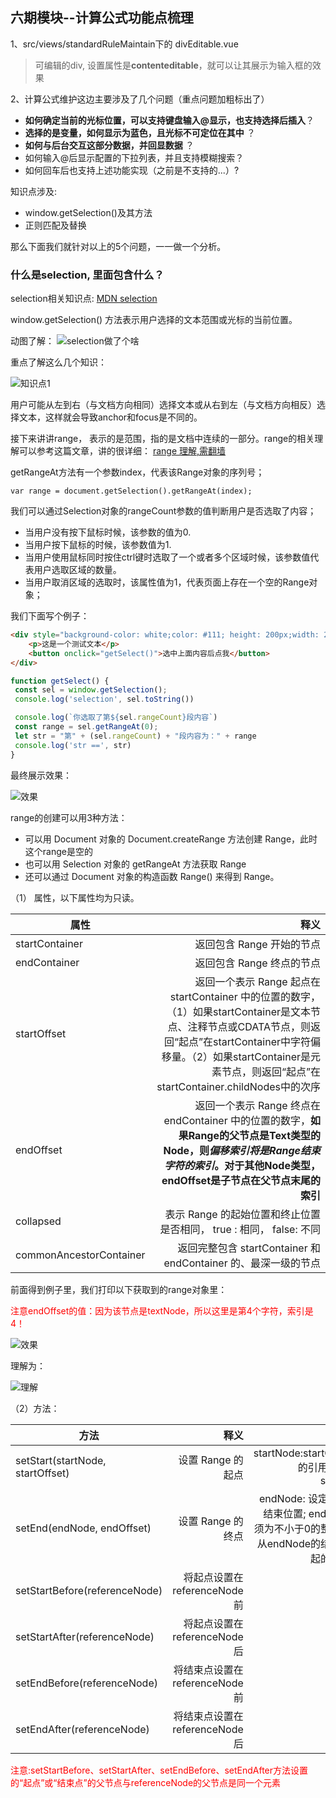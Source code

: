 ## 六期模块--计算公式功能点梳理

1、src/views/standardRuleMaintain下的 divEditable.vue

> 可编辑的div, 设置属性是**contenteditable**，就可以让其展示为输入框的效果

2、计算公式维护这边主要涉及了几个问题（重点问题加粗标出了）

 * **如何确定当前的光标位置，可以支持键盘输入@显示，也支持选择后插入**？
 * **选择的是变量，如何显示为蓝色，且光标不可定位在其中** ？
 * **如何与后台交互这部分数据，并回显数据** ？
 * 如何输入@后显示配置的下拉列表，并且支持模糊搜索？
 * 如何回车后也支持上述功能实现（之前是不支持的...）?



知识点涉及:
* window.getSelection()及其方法
* 正则匹配及替换

那么下面我们就针对以上的5个问题，一一做一个分析。


### 什么是selection, 里面包含什么？

 selection相关知识点: [MDN selection](https://developer.mozilla.org/zh-CN/docs/Web/API/Selection)

 window.getSelection() 方法表示用户选择的文本范围或光标的当前位置。

 动图了解：
 ![selection做了个啥](./2022-4-15/1.gif)


重点了解这么几个知识：

![知识点1](./2022-4-15/1.png)

用户可能从左到右（与文档方向相同）选择文本或从右到左（与文档方向相反）选择文本，这样就会导致anchor和focus是不同的。

接下来讲讲range， 表示的是范围，指的是文档中连续的一部分。range的相关理解可以参考这篇文章，讲的很详细： [range 理解,需翻墙](!https://javascript.info/selection-range#range-selection-methods)

getRangeAt方法有一个参数index，代表该Range对象的序列号；

`var range = document.getSelection().getRangeAt(index);`


我们可以通过Selection对象的rangeCount参数的值判断用户是否选取了内容；
* 当用户没有按下鼠标时候，该参数的值为0.
* 当用户按下鼠标的时候，该参数值为1.
* 当用户使用鼠标同时按住ctrl键时选取了一个或者多个区域时候，该参数值代表用户选取区域的数量。
* 当用户取消区域的选取时，该属性值为1，代表页面上存在一个空的Range对象；

我们下面写个例子：

```html
<div style="background-color: white;color: #111; height: 200px;width: 200px">
	<p>这是一个测试文本</p>
    <button onclick="getSelect()">选中上面内容后点我</button>
</div>
```

```js
function getSelect() {
 const sel = window.getSelection();
 console.log('selection', sel.toString())

 console.log(`你选取了第${sel.rangeCount}段内容`)
 const range = sel.getRangeAt(0);
 let str = "第" + (sel.rangeCount) + "段内容为：" + range
 console.log('str ==', str)
}
```

最终展示效果：

![效果](./2022-4-15/2.png)


range的创建可以用3种方法：

* 可以用 Document 对象的 Document.createRange 方法创建 Range，此时这个range是空的
* 也可以用 Selection 对象的 getRangeAt 方法获取 Range
* 还可以通过 Document 对象的构造函数 Range() 来得到 Range。

（1） 属性，以下属性均为只读。

| 属性        | 释义    |
| --------   | -----:   
| startContainer| 返回包含 Range 开始的节点|
| endContainer | 返回包含 Range 终点的节点|
| startOffset        |返回一个表示 Range 起点在 startContainer 中的位置的数字，（1）如果startContainer是文本节点、注释节点或CDATA节点，则返回“起点”在startContainer中字符偏移量。（2）如果startContainer是元素节点，则返回“起点”在startContainer.childNodes中的次序 |
| endOffset |返回一个表示 Range 终点在 endContainer 中的位置的数字，**如果Range的父节点是Text类型的Node，则*偏移索引将是Range结束字符的索引*。对于其他Node类型，endOffset是子节点在父节点末尾的索引** |
| collapsed | 表示 Range 的起始位置和终止位置是否相同， true : 相同， false: 不同 |
| commonAncestorContainer | 返回完整包含 startContainer 和 endContainer 的、最深一级的节点|

前面得到例子里，我们打印以下获取到的range对象里：

<font color=red>注意endOffset的值：因为该节点是textNode，所以这里是第4个字符，索引是4！</font>

![效果](./2022-4-15/3.png)

理解为：

![理解](./2022-4-15/4.png)

（2）方法：

| 方法        | 释义    | 参数
| --------   | -----:  | ------:|
| setStart(startNode, startOffset)| 设置 Range 的起点| startNode:startContainer的引用,偏移则是startOffset|
| setEnd(endNode, endOffset) | 设置 Range 的终点|endNode: 设定 Range的结束位置; endOffset: 必须为不小于0的整数。表示从endNode的结束位置算起的偏移量。
| setStartBefore(referenceNode) | 将起点设置在referenceNode前 |
| setStartAfter(referenceNode) | 将起点设置在referenceNode后 |
| setEndBefore(referenceNode) | 将结束点设置在referenceNode前 |
| setEndAfter(referenceNode) | 将结束点设置在referenceNode后 |


<font color=red>注意:setStartBefore、setStartAfter、setEndBefore、setEndAfter方法设置的“起点”或“结束点”的父节点与referenceNode的父节点是同一个元素</font>







